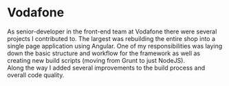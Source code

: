 <!--
  id: 2877
  slug: vodafone
  type: fortpolio
  excerpt: Rebuilt shop flow into a single page application using Angular. Added several improvements to the build process. Updated/refactored a lot of legacy code. Improved code quality.
  categories: JavaScript, HTML/CSS, framework
  tags: scrum, CSS, HTML, JavaScript, Angular, Grunt, NodeJS
  clients: Vodafone
  collaboration: 
  prizes: 
  thumbnail: vf_PDP.png
  image: vf_PDP.png
  images: vf_160712-DEVICE_Page_03a.png, vf_160712-DEVICE_Page_03b.png, vf_PDP.png, vfIDE.png
  inCv: true
  inPortfolio: true
  dateFrom: 2015-09-24
  dateTo: 2016-12-30
-->

# Vodafone

<p>As senior-developer in the front-end team at Vodafone there were several projects I contributed to. The largest was rebuilding the entire shop into a single page application using Angular. One of my responsibilities was laying down the basic structure and workflow for the framework as well as creating new build scripts (moving from Grunt to just NodeJS).<br />
Along the way I added several improvements to the build process and overall code quality.</p>
